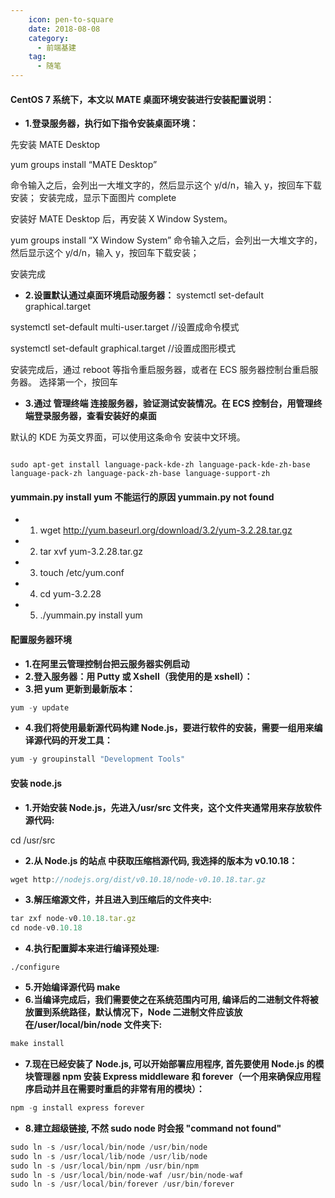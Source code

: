```yaml
---
    icon: pen-to-square
    date: 2018-08-08
    category: 
      - 前端基建
    tag:
      - 随笔
---
```


#### CentOS 7 系统下，本文以 MATE 桌面环境安装进行安装配置说明：

- **1.登录服务器，执行如下指令安装桌面环境：**

先安装 MATE Desktop

yum groups install “MATE Desktop”

命令输入之后，会列出一大堆文字的，然后显示这个 y/d/n，输入 y，按回车下载安装；
安装完成，显示下面图片 complete

安装好 MATE Desktop 后，再安装 X Window System。

yum groups install “X Window System”
命令输入之后，会列出一大堆文字的，然后显示这个 y/d/n，输入 y，按回车下载安装；

安装完成

- **2.设置默认通过桌面环境启动服务器：**
  systemctl set-default graphical.target

systemctl set-default multi-user.target //设置成命令模式

systemctl set-default graphical.target //设置成图形模式

安装完成后，通过 reboot 等指令重启服务器，或者在 ECS 服务器控制台重启服务器。
选择第一个，按回车

- **3.通过 管理终端 连接服务器，验证测试安装情况。在 ECS 控制台，用管理终端登录服务器，查看安装好的桌面**

默认的 KDE 为英文界面，可以使用这条命令 安装中文环境。

```

sudo apt-get install language-pack-kde-zh language-pack-kde-zh-base language-pack-zh language-pack-zh-base language-support-zh
```

#### yummain.py install yum 不能运行的原因 yummain.py not found

- 1. wget http://yum.baseurl.org/download/3.2/yum-3.2.28.tar.gz
- 2. tar xvf yum-3.2.28.tar.gz
- 3. touch /etc/yum.conf
- 4. cd yum-3.2.28
- 5. ./yummain.py install yum

#### 配置服务器环境

- **1.在阿里云管理控制台把云服务器实例启动**
- **2.登入服务器：用 Putty 或 Xshell（我使用的是 xshell）：**
- **3.把 yum 更新到最新版本：**

```js
yum -y update
```

- **4.我们将使用最新源代码构建 Node.js，要进行软件的安装，需要一组用来编译源代码的开发工具：**

```js
yum -y groupinstall "Development Tools"
```

#### 安装 node.js

- **1.开始安装 Node.js，先进入/usr/src 文件夹，这个文件夹通常用来存放软件源代码:**

cd /usr/src

- **2.从 Node.js 的站点 中获取压缩档源代码, 我选择的版本为 v0.10.18：**

```js
wget http://nodejs.org/dist/v0.10.18/node-v0.10.18.tar.gz
```

- **3.解压缩源文件，并且进入到压缩后的文件夹中:**

```js
tar zxf node-v0.10.18.tar.gz
cd node-v0.10.18
```

- **4.执行配置脚本来进行编译预处理:**

```
./configure
```

- **5.开始编译源代码 make**
- **6.当编译完成后，我们需要使之在系统范围内可用, 编译后的二进制文件将被放置到系统路径，默认情况下，Node 二进制文件应该放在/user/local/bin/node 文件夹下:**

```js
make install
```

- **7.现在已经安装了 Node.js, 可以开始部署应用程序, 首先要使用 Node.js 的模块管理器 npm 安装 Express middleware 和 forever（一个用来确保应用程序启动并且在需要时重启的非常有用的模块）：**

```js
npm -g install express forever
```

- **8.建立超级链接, 不然 sudo node 时会报 "command not found"**

```js
sudo ln -s /usr/local/bin/node /usr/bin/node
sudo ln -s /usr/local/lib/node /usr/lib/node
sudo ln -s /usr/local/bin/npm /usr/bin/npm
sudo ln -s /usr/local/bin/node-waf /usr/bin/node-waf
sudo ln -s /usr/local/bin/forever /usr/bin/forever

```
